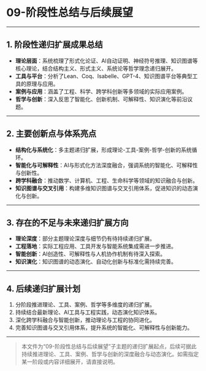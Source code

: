 # 09-阶段性总结与后续展望

---

## 1. 阶段性递归扩展成果总结

- **理论层面**：系统梳理了形式化论证、AI自动证明、神经符号推理、知识图谱等核心理论，结合结构主义、形式主义、系统论等哲学理念递归展开。
- **工具与平台**：分析了Lean、Coq、Isabelle、GPT-4、知识图谱平台等典型工具的原理与应用。
- **案例与应用**：涵盖了工程、科学、跨学科创新等多领域的实际应用案例。
- **哲学与创新**：深入反思了智能化、创新机制、可解释性、知识演化等前沿议题。

---

## 2. 主要创新点与体系亮点

- **结构化与系统化**：多主题递归扩展，形成理论-工具-案例-哲学-创新的系统循环。
- **智能化与可解释性**：AI与形式化方法深度融合，强调系统的智能化、可解释性与创新性。
- **跨学科融合**：推动数学、计算机、工程、生命科学等领域的知识融合与创新。
- **知识图谱与交叉引用**：构建多维知识图谱与交叉引用体系，促进知识的动态演化与创新。

---

## 3. 存在的不足与未来递归扩展方向

- **理论深度**：部分主题理论深度与细节仍有待持续递归扩展。
- **工程落地**：实际工程应用、工具开发与智能系统集成需进一步推进。
- **智能创新**：AI创造性、可解释性与人机协作机制有待深入探索。
- **知识演化**：知识图谱的动态演化、自动化创新与标准化需持续完善。

---

## 4. 后续递归扩展计划

1. 分阶段推进理论、工具、案例、哲学等多维度的递归扩展。
2. 持续结合最新理论、AI工具与工程实践，动态演化知识体系。
3. 深化跨学科融合与智能创新，推动理论与工程的协同进化。
4. 完善知识图谱与交叉引用体系，提升系统的智能化、可解释性与创新能力。

---

> 本文件为“09-阶段性总结与后续展望”子主题的递归扩展起点，后续可据此持续推进理论、工具、案例、哲学与创新的深度融合与动态演化。如需指定某一阶段或内容详细展开，请直接说明。
